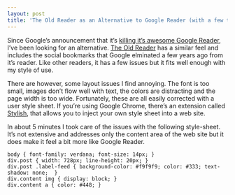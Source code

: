 ```yaml
---
layout: post
title: 'The Old Reader as an Alternative to Google Reader (with a few tweaks)'
---
```

Since Google’s announcement that it’s [killing it’s awesome Google Reader](http://googlereader.blogspot.com/2013/03/powering-down-google-reader.html), I’ve been looking for an alternative. [The Old Reader](https://theoldreader.com) has a similar feel and includes the social bookmarks that Google elminated a few years ago from it’s reader. Like other readers, it has a few issues but it fits well enough with my style of use.

There are however, some layout issues I find annoying. The font is too small, images don’t flow well with text, the colors are distracting and the page width is too wide. Fortunately, these are all easily corrected with a user style sheet. If you’re using Google Chrome, there’s an extension called [Stylish](http://userstyles.org/), that allows you to inject your own style sheet into a web site.

In about 5 minutes I took care of the issues with the following style-sheet. It’s not extensive and addresses only the content area of the web site but it does make it feel a bit more like Google Reader.
    
    body { font-family: verdana; font-size: 14px; }
    div.post { width: 728px; line-height: 20px; }
    div.post .label-feed { background-color: #f9f9f9; color: #333; text-shadow: none;  }
    div.content img { display: block; }
    div.content a { color: #448; }
    
